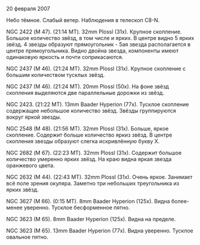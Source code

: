 20 февраля 2007

Небо тёмное. Слабый ветер. Наблюдения в телескоп C8-N.

NGC 2422 (М 47). (21:14 МТ). 32mm Plossl (31x). Крупное скопление. Большое количество звёзд, в том числе и ярких. В центре видно 5 ярких звёзд. 4 звезды образуют прямоугольник - 5ая звезда располагается в центре прямоугольника. Видно двойна звезда, компоненты имеют одинаковую яркость и почти соприкасаются.

NGC 2437 (M 46). (21:24 MT). 32mm Plossl (31x). Крупное скопление с большим количеством тусклых звёзд.

NGC 2437 (M 46). (21:24 MT). 20mm Plossl (50x). На фоне звёзд скопления выделяются две параллельные дорожки из звёзд.

NGC 2423. (21:22 MT). 13mm Baader Hyperion (77x). Тусклое скопление содержащее небольшое количество звёзд. Звёзды группируются вокруг яркой звезды.

NGC 2548 (M 48). (21:56 MT). 32mm Plossl (31x). Больше, яркое скопление. Содержит больше количество яркиз звёзд. В центре скопления звезды образуют слегка искривлённую букву Х.

NGC 2682 (М 67). (22:23 МТ). 32mm Plossl (31x). Содержит большое количество умеренно ярких звёзд. На краю видна яркая звезда оранжевого цвета.

NGC 2632 (M 44). (22:43 MT). 32mm Plossl (31x). Очень яркое. Занимает всё поле зрения окуляра. Заметно три небольших треугольника из ярких звёзд.

NGC 3627 (M 66). (0:15 MT). 8mm Baader Hyperion (125x). Видна более-менее уверенно. Тусклое бесформенное пятно.

NGC 3623 (M 65).  8mm Baader Hyperion (125x). Видна на пределе.

NGC 3623 (M 65). 13mm Baader Hyperion (77x). Видна уверенно. Тусклое овальное пятно.
